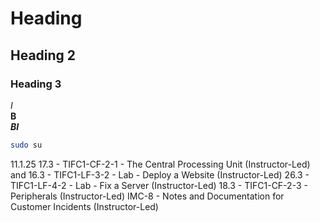 # Heading
## Heading 2
### Heading 3
*I*  
**B**  
***BI***  
```sh
sudo su
```
























11.1.25
17.3 - TIFC1-CF-2-1 - The Central Processing Unit (Instructor-Led) and 16.3 - TIFC1-LF-3-2 - Lab - Deploy a Website (Instructor-Led)
26.3 - TIFC1-LF-4-2 - Lab - Fix a Server (Instructor-Led)
18.3 - TIFC1-CF-2-3 - Peripherals (Instructor-Led)
IMC-8 - Notes and Documentation for Customer Incidents (Instructor-Led)
